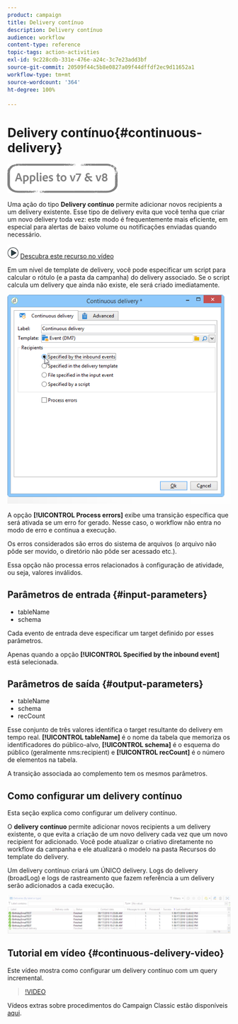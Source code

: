```yaml
---
product: campaign
title: Delivery contínuo
description: Delivery contínuo
audience: workflow
content-type: reference
topic-tags: action-activities
exl-id: 9c228cdb-331e-476e-a24c-3c7e23add3bf
source-git-commit: 20509f44c5b8e0827a09f44dffdf2ec9d11652a1
workflow-type: tm+mt
source-wordcount: '364'
ht-degree: 100%

---
```


# Delivery contínuo{#continuous-delivery}

![](../../assets/common.svg)

Uma ação do tipo **Delivery contínuo** permite adicionar novos recipients a um delivery existente. Esse tipo de delivery evita que você tenha que criar um novo delivery toda vez: este modo é frequentemente mais eficiente, em especial para alertas de baixo volume ou notificações enviadas quando necessário.

![](assets/do-not-localize/how-to-video.png) [Descubra este recurso no vídeo](#continuous-delivery-video)

Em um nível de template de delivery, você pode especificar um script para calcular o rótulo (e a pasta da campanha) do delivery associado. Se o script calcula um delivery que ainda não existe, ele será criado imediatamente.

![](assets/edit_diffusion_fil.png)

A opção **[!UICONTROL Process errors]** exibe uma transição específica que será ativada se um erro for gerado. Nesse caso, o workflow não entra no modo de erro e continua a execução.

Os erros considerados são erros do sistema de arquivos (o arquivo não pôde ser movido, o diretório não pôde ser acessado etc.).

Essa opção não processa erros relacionados à configuração de atividade, ou seja, valores inválidos.

## Parâmetros de entrada {#input-parameters}

* tableName
* schema

Cada evento de entrada deve especificar um target definido por esses parâmetros.

Apenas quando a opção **[!UICONTROL Specified by the inbound event]** está selecionada.

## Parâmetros de saída {#output-parameters}

* tableName
* schema
* recCount

Esse conjunto de três valores identifica o target resultante do delivery em tempo real. **[!UICONTROL tableName]** é o nome da tabela que memoriza os identificadores do público-alvo, **[!UICONTROL schema]** é o esquema do público (geralmente nms:recipient) e **[!UICONTROL recCount]** é o número de elementos na tabela.

A transição associada ao complemento tem os mesmos parâmetros.

## Como configurar um delivery contínuo

Esta seção explica como configurar um delivery contínuo.

O **delivery contínuo** permite adicionar novos recipients a um delivery existente, o que evita a criação de um novo delivery cada vez que um novo recipient for adicionado. Você pode atualizar o criativo diretamente no workflow da campanha e ele atualizará o modelo na pasta Recursos do template do delivery.

Um delivery contínuo criará um ÚNICO delivery. Logs do delivery (broadLog) e logs de rastreamento que fazem referência a um delivery serão adicionados a cada execução.

![Delivery contínuo](assets/delivery_continuous.jpg)

## Tutorial em vídeo {#continuous-delivery-video}

Este vídeo mostra como configurar um delivery contínuo com um query incremental.

>[!VIDEO](https://video.tv.adobe.com/v/25039?quality=12)

Vídeos extras sobre procedimentos do Campaign Classic estão disponíveis [aqui](https://experienceleague.adobe.com/docs/campaign-classic-learn/tutorials/overview.html?lang=pt-BR).
